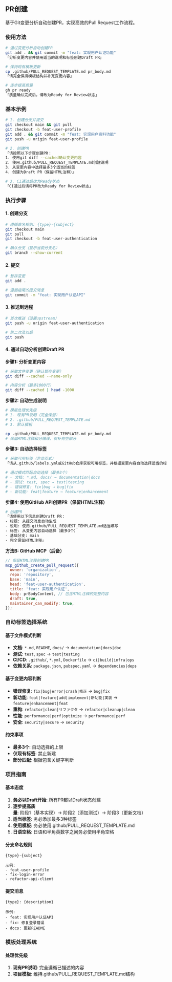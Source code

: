 ## PR创建

基于Git变更分析自动创建PR，实现高效的Pull Request工作流程。

### 使用方法

```bash
# 通过变更分析自动创建PR
git add . && git commit -m "feat: 实现用户认证功能"
「分析变更内容并使用适当的说明和标签创建Draft PR」

# 保持现有模板更新
cp .github/PULL_REQUEST_TEMPLATE.md pr_body.md
「请完全保持模板结构并补充变更内容」

# 逐步提高质量
gh pr ready
「质量确认完成后，请改为Ready for Review状态」
```

### 基本示例

```bash
# 1. 创建分支并提交
git checkout main && git pull
git checkout -b feat-user-profile
git add . && git commit -m "feat: 实现用户资料功能"
git push -u origin feat-user-profile

# 2. 创建PR
「请按照以下步骤创建PR：
1. 使用git diff --cached确认变更内容
2. 使用.github/PULL_REQUEST_TEMPLATE.md创建说明
3. 从变更内容中选择最多3个适当的标签
4. 创建为Draft PR（保留HTML注释）」

# 3. CI通过后改为Ready状态
「CI通过后请将PR改为Ready for Review状态」
```

### 执行步骤

#### 1. 创建分支

```bash
# 遵循命名规则: {type}-{subject}
git checkout main
git pull
git checkout -b feat-user-authentication

# 确认分支（显示当前分支名）
git branch --show-current
```

#### 2. 提交

```bash
# 暂存变更
git add .

# 遵循指南的提交消息
git commit -m "feat: 实现用户认证API"
```

#### 3. 推送到远程

```bash
# 首次推送（设置upstream）
git push -u origin feat-user-authentication

# 第二次及以后
git push
```

#### 4. 通过自动分析创建Draft PR

**步骤1: 分析变更内容**

```bash
# 获取文件变更（确认暂存变更）
git diff --cached --name-only

# 内容分析（最多1000行）
git diff --cached | head -1000
```

**步骤2: 自动生成说明**

```bash
# 模板处理优先级
# 1. 现有PR说明（完全保留）
# 2. .github/PULL_REQUEST_TEMPLATE.md
# 3. 默认模板

cp .github/PULL_REQUEST_TEMPLATE.md pr_body.md
# 保留HTML注释和分隔线，仅补充空部分
```

**步骤3: 自动选择标签**

```bash
# 获取可用标签（非交互式）
「请从.github/labels.yml或GitHub仓库获取可用标签，并根据变更内容自动选择适当的标签」

# 通过模式匹配自动选择（最多3个）
# - 文档: *.md, docs/ → documentation|docs
# - 测试: test, spec → test|testing
# - 错误修复: fix|bug → bug|fix
# - 新功能: feat|feature → feature|enhancement
```

**步骤4: 使用GitHub API创建PR（保留HTML注释）**

```bash
# 创建PR
「请使用以下信息创建Draft PR：
- 标题: 从提交消息自动生成
- 说明: 使用.github/PULL_REQUEST_TEMPLATE.md适当填写
- 标签: 从变更内容自动选择（最多3个）
- 基础分支: main
- 完全保留HTML注释」
```

**方法B: GitHub MCP（后备）**

```javascript
// 保留HTML注释创建PR
mcp_github_create_pull_request({
  owner: 'organization',
  repo: 'repository',
  base: 'main',
  head: 'feat-user-authentication',
  title: 'feat: 实现用户认证',
  body: prBodyContent, // 包含HTML注释的完整内容
  draft: true,
  maintainer_can_modify: true,
});
```

### 自动标签选择系统

#### 基于文件模式判断

- **文档**: `*.md`, `README`, `docs/` → `documentation|docs|doc`
- **测试**: `test`, `spec` → `test|testing`
- **CI/CD**: `.github/`, `*.yml`, `Dockerfile` → `ci|build|infra|ops`
- **依赖关系**: `package.json`, `pubspec.yaml` → `dependencies|deps`

#### 基于变更内容判断

- **错误修复**: `fix|bug|error|crash|修正` → `bug|fix`
- **新功能**: `feat|feature|add|implement|新功能|実装` → `feature|enhancement|feat`
- **重构**: `refactor|clean|リファクタ` → `refactor|cleanup|clean`
- **性能**: `performance|perf|optimize` → `performance|perf`
- **安全**: `security|secure` → `security`

#### 约束事项

- **最多3个**: 自动选择的上限
- **仅现有标签**: 禁止新建
- **部分匹配**: 根据包含关键字判断

### 项目指南

#### 基本态度

1. **务必以Draft开始**: 所有PR都以Draft状态创建
2. **逐步提高质量**: 阶段1（基本实现）→ 阶段2（添加测试）→ 阶段3（更新文档）
3. **适当标签**: 务必添加最多3种标签
4. **使用模板**: 务必使用.github/PULL_REQUEST_TEMPLATE.md
5. **日语空格**: 日语和半角英数字之间务必使用半角空格

#### 分支命名规则

```text
{type}-{subject}

示例:
- feat-user-profile
- fix-login-error
- refactor-api-client
```

#### 提交消息

```text
{type}: {description}

示例:
- feat: 实现用户认证API
- fix: 修复登录错误
- docs: 更新README
```

### 模板处理系统

#### 处理优先级

1. **现有PR说明**: 完全遵循已描述的内容
2. **项目模板**: 维持.github/PULL_REQUEST_TEMPLATE.md结构
```